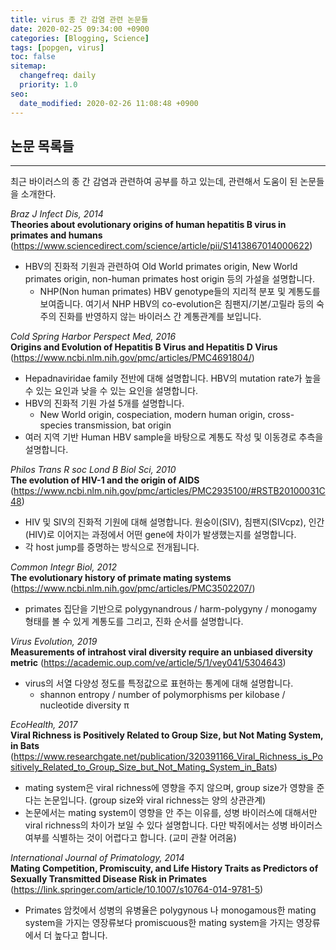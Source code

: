 ```yaml
---
title: virus 종 간 감염 관련 논문들
date: 2020-02-25 09:34:00 +0900
categories: [Blogging, Science]
tags: [popgen, virus]
toc: false
sitemap:
  changefreq: daily
  priority: 1.0
seo:
  date_modified: 2020-02-26 11:08:48 +0900
---
```


## 논문 목록들

***

최근 바이러스의 종 간 감염과 관련하여 공부를 하고 있는데, 관련해서 도움이 된 논문들을 소개한다.


_Braz J Infect Dis, 2014<br>_
**Theories about evolutionary origins of human hepatitis B virus in primates and humans**
(<https://www.sciencedirect.com/science/article/pii/S1413867014000622>)

* HBV의 진화적 기원과 관련하여 Old World primates origin, New World primates origin, non-human primates host origin 등의 가설을 설명합니다.<br>
  * NHP(Non human primates) HBV genotype들의 지리적 분포 및 계통도를 보여줍니다. 여기서 NHP HBV의 co-evolution은 침팬지/기본/고릴라 등의 숙주의 진화를 반영하지 않는 바이러스 간 계통관계를 보입니다.

_Cold Spring Harbor Perspect Med, 2016<br>_
**Origins and Evolution of Hepatitis B Virus and Hepatitis D Virus**
(<https://www.ncbi.nlm.nih.gov/pmc/articles/PMC4691804/>)

* Hepadnaviridae family 전반에 대해 설명합니다. HBV의 mutation rate가 높을 수 있는 요인과 낮을 수 있는 요인을 설명합니다.
* HBV의 진화적 기원 가설 5개를 설명합니다.
  * New World origin, cospeciation, modern human origin, cross-species transmission, bat origin
* 여러 지역 기반 Human HBV sample을 바탕으로 계통도 작성 및 이동경로 추측을 설명합니다.

_Philos Trans R soc Lond B Biol Sci, 2010<br>_
**The evolution of HIV-1 and the origin of AIDS**
(<https://www.ncbi.nlm.nih.gov/pmc/articles/PMC2935100/#RSTB20100031C48>)

* HIV 및 SIV의 진화적 기원에 대해 설명합니다. 원숭이(SIV), 침팬지(SIVcpz), 인간(HIV)로 이어지는 과정에서 어떤 gene에 차이가 발생했는지를 설명합니다.
* 각 host jump를 증명하는 방식으로 전개됩니다.

_Common Integr Biol, 2012<br>_
**The evolutionary history of primate mating systems**
(<https://www.ncbi.nlm.nih.gov/pmc/articles/PMC3502207/>)

* primates 집단을 기반으로  polygynandrous / harm-polygyny / monogamy 형태를 볼 수 있게 계통도를 그리고, 진화 순서를 설명합니다.

_Virus Evolution, 2019<br>_
**Measurements of intrahost viral diversity require an unbiased diversity metric**
(<https://academic.oup.com/ve/article/5/1/vey041/5304643>)

* virus의 서열 다양성 정도를 특정값으로 표현하는 통계에 대해 설명합니다.
  * shannon entropy / number of polymorphisms per kilobase / nucleotide diversity π

_EcoHealth, 2017<br>_
**Viral Richness is Positively Related to Group Size, but Not Mating System, in Bats**
(<https://www.researchgate.net/publication/320391166_Viral_Richness_is_Positively_Related_to_Group_Size_but_Not_Mating_System_in_Bats>)

* mating system은 viral richness에 영향을 주지 않으며, group size가 영향을 준다는 논문입니다. (group size와 viral richness는 양의 상관관계)
* 논문에서는 mating system이 영향을 안 주는 이유를, 성병 바이러스에 대해서만 viral richness의 차이가 보일 수 있다 설명합니다. 다만 박쥐에서는 성병 바이러스 여부를 식별하는 것이 어렵다고 합니다. (교미 관찰 어려움)

_International Journal of Primatology, 2014<br>_
**Mating Competition, Promiscuity, and Life History Traits as Predictors of Sexually Transmitted Disease Risk in Primates**
(<https://link.springer.com/article/10.1007/s10764-014-9781-5>)

* Primates 암컷에서 성병의 유병율은 polygynous 나 monogamous한 mating system을 가지는 영장류보다 promiscuous한 mating system을 가지는 영장류에서 더 높다고 합니다.
